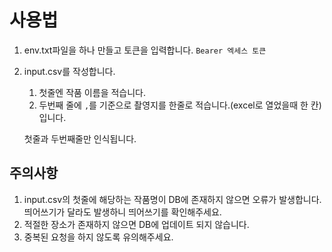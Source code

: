 # 사용법

1. env.txt파일을 하나 만들고 토큰을 입력합니다.
   `Bearer 엑세스 토큰`
2. input.csv를 작성합니다.

   1. 첫줄엔 작품 이름을 적습니다.
   2. 두번째 줄에 `,`를 기준으로 촬영지를 한줄로 적습니다.(excel로 열었을때 한 칸)입니다.

   첫줄과 두번째줄만 인식됩니다.

## 주의사항

1. input.csv의 첫줄에 해당하는 작품명이 DB에 존재하지 않으면 오류가 발생합니다. 띄어쓰기가 달라도 발생하니 띄어쓰기를 확인해주세요.
2. 적절한 장소가 존재하지 않으면 DB에 업데이트 되지 않습니다.
3. 중복된 요청을 하지 않도록 유의해주세요.
